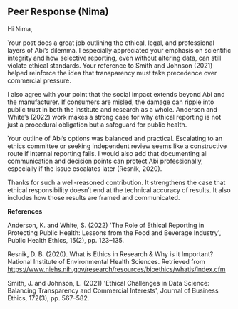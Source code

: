 ## Peer Response (Nima) 


Hi Nima,

Your post does a great job outlining the ethical, legal, and professional layers of Abi’s dilemma. I especially appreciated your emphasis on scientific integrity and how selective reporting, even without altering data, can still violate ethical standards. Your reference to Smith and Johnson (2021) helped reinforce the idea that transparency must take precedence over commercial pressure.

I also agree with your point that the social impact extends beyond Abi and the manufacturer. If consumers are misled, the damage can ripple into public trust in both the institute and research as a whole. Anderson and White’s (2022) work makes a strong case for why ethical reporting is not just a procedural obligation but a safeguard for public health.

Your outline of Abi’s options was balanced and practical. Escalating to an ethics committee or seeking independent review seems like a constructive route if internal reporting fails. I would also add that documenting all communication and decision points can protect Abi professionally, especially if the issue escalates later (Resnik, 2020).

Thanks for such a well-reasoned contribution. It strengthens the case that ethical responsibility doesn’t end at the technical accuracy of results. It also includes how those results are framed and communicated.


**References**

Anderson, K. and White, S. (2022) 'The Role of Ethical Reporting in Protecting Public Health: Lessons from the Food and Beverage Industry', Public Health Ethics, 15(2), pp. 123–135.


Resnik, D. B. (2020). What is Ethics in Research & Why is it Important? National Institute of Environmental Health Sciences. Retrieved from https://www.niehs.nih.gov/research/resources/bioethics/whatis/index.cfm


Smith, J. and Johnson, L. (2021) 'Ethical Challenges in Data Science: Balancing Transparency and Commercial Interests', Journal of Business Ethics, 172(3), pp. 567–582.

